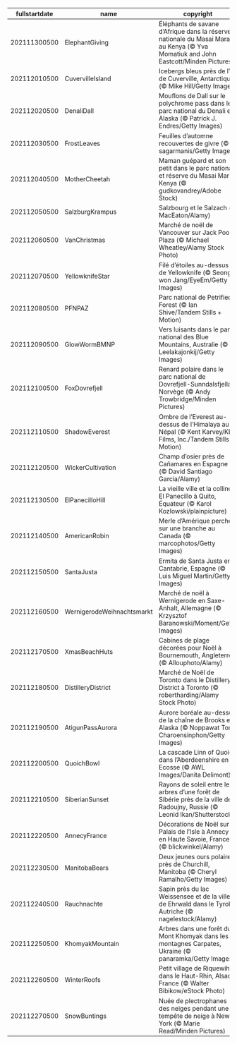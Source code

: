 |fullstartdate|name|copyright|title|image|
|--|--|--|--|--|
202111300500|ElephantGiving|Éléphants de savane d’Afrique dans la réserve nationale du Masai Mara au Kenya (© Yva Momatiuk and John Eastcott/Minden Pictures)||![](/fr-CA/2021/12/202111300500ElephantGiving.jpg)|
202112010500|CuvervilleIsland|Icebergs bleus près de l’île de Cuverville, Antarctique (© Mike Hill/Getty Images)||![](/fr-CA/2021/12/202112010500CuvervilleIsland.jpg)|
202112020500|DenaliDall|Mouflons de Dall sur le polychrome pass dans le parc national du Denali en Alaska (© Patrick J. Endres/Getty Images)||![](/fr-CA/2021/12/202112020500DenaliDall.jpg)|
202112030500|FrostLeaves|Feuilles d’automne recouvertes de givre (© sagarmanis/Getty Images)||![](/fr-CA/2021/12/202112030500FrostLeaves.jpg)|
202112040500|MotherCheetah|Maman guépard et son petit dans le parc national et réserve du Masai Mara, Kenya (© gudkovandrey/Adobe Stock)||![](/fr-CA/2021/12/202112040500MotherCheetah.jpg)|
202112050500|SalzburgKrampus|Salzbourg et le Salzach (© MacEaton/Alamy)||![](/fr-CA/2021/12/202112050500SalzburgKrampus.jpg)|
202112060500|VanChristmas|Marché de noël de Vancouver sur Jack Poole Plaza (© Michael Wheatley/Alamy Stock Photo)||![](/fr-CA/2021/12/202112060500VanChristmas.jpg)|
202112070500|YellowknifeStar|Filé d’étoiles au-dessus de Yellowknife (© Seong-won Jang/EyeEm/Getty Images)||![](/fr-CA/2021/12/202112070500YellowknifeStar.jpg)|
202112080500|PFNPAZ|Parc national de Petrified Forest (© Ian Shive/Tandem Stills + Motion)||![](/fr-CA/2021/12/202112080500PFNPAZ.jpg)|
202112090500|GlowWormBMNP|Vers luisants dans le parc national des Blue Mountains, Australie (© Leelakajonkij/Getty Images)||![](/fr-CA/2021/12/202112090500GlowWormBMNP.jpg)|
202112100500|FoxDovrefjell|Renard polaire dans le parc national de Dovrefjell-Sunndalsfjella, Norvège (© Andy Trowbridge/Minden Pictures)||![](/fr-CA/2021/12/202112100500FoxDovrefjell.jpg)|
202112110500|ShadowEverest|Ombre de l’Everest au-dessus de l’Himalaya au Népal (© Kent Karvey/KH Films, Inc./Tandem Stills + Motion)||![](/fr-CA/2021/12/202112110500ShadowEverest.jpg)|
202112120500|WickerCultivation|Champ d’osier près de Cañamares en Espagne (© David Santiago Garcia/Alamy)||![](/fr-CA/2021/12/202112120500WickerCultivation.jpg)|
202112130500|ElPanecilloHill|La vieille ville et la colline El Panecillo à Quito, Équateur (© Karol Kozlowski/plainpicture)||![](/fr-CA/2021/12/202112130500ElPanecilloHill.jpg)|
202112140500|AmericanRobin|Merle d’Amérique perché sur une branche au Canada (© marcophotos/Getty Images)||![](/fr-CA/2021/12/202112140500AmericanRobin.jpg)|
202112150500|SantaJusta|Ermita de Santa Justa en Cantabrie, Espagne (© Luis Miguel Martin/Getty Images)||![](/fr-CA/2021/12/202112150500SantaJusta.jpg)|
202112160500|WernigerodeWeihnachtsmarkt|Marché de noël à Wernigerode en Saxe-Anhalt, Allemagne (© Krzysztof Baranowski/Moment/Getty Images)||![](/fr-CA/2021/12/202112160500WernigerodeWeihnachtsmarkt.jpg)|
202112170500|XmasBeachHuts|Cabines de plage décorées pour Noël à Bournemouth, Angleterre (© Allouphoto/Alamy)||![](/fr-CA/2021/12/202112170500XmasBeachHuts.jpg)|
202112180500|DistilleryDistrict|Marché de Noël de Toronto dans le Distillery District à Toronto (© robertharding/Alamy Stock Photo)||![](/fr-CA/2021/12/202112180500DistilleryDistrict.jpg)|
202112190500|AtigunPassAurora|Aurore boréale au-dessus de la chaîne de Brooks en Alaska (© Noppawat Tom Charoensinphon/Getty Images)||![](/fr-CA/2021/12/202112190500AtigunPassAurora.jpg)|
202112200500|QuoichBowl|La cascade Linn of Quoich dans l’Aberdeenshire en Ecosse (© AWL Images/Danita Delimont)||![](/fr-CA/2021/12/202112200500QuoichBowl.jpg)|
202112210500|SiberianSunset|Rayons de soleil entre les arbres d’une forêt de Sibérie près de la ville de Radoujny, Russie (© Leonid Ikan/Shutterstock)||![](/fr-CA/2021/12/202112210500SiberianSunset.jpg)|
202112220500|AnnecyFrance|Décorations de Noël sur le Palais de l’Isle à Annecy en Haute Savoie, France (© blickwinkel/Alamy)||![](/fr-CA/2021/12/202112220500AnnecyFrance.jpg)|
202112230500|ManitobaBears|Deux jeunes ours polaires près de Churchill, Manitoba (© Cheryl Ramalho/Getty Images)||![](/fr-CA/2021/12/202112230500ManitobaBears.jpg)|
202112240500|Rauchnachte|Sapin près du lac Weissensee et de la ville de Ehrwald dans le Tyrol, Autriche (© nagelestock/Alamy)||![](/fr-CA/2021/12/202112240500Rauchnachte.jpg)|
202112250500|KhomyakMountain|Arbres dans une forêt du Mont Khomyak dans les montagnes Carpates, Ukraine (© panaramka/Getty Images)||![](/fr-CA/2021/12/202112250500KhomyakMountain.jpg)|
202112260500|WinterRoofs|Petit village de Riquewihr dans le Haut-Rhin, Alsace, France (© Walter Bibikow/eStock Photo)||![](/fr-CA/2021/12/202112260500WinterRoofs.jpg)|
202112270500|SnowBuntings|Nuée de plectrophanes des neiges pendant une tempête de neige à New York (© Marie Read/Minden Pictures)||![](/fr-CA/2021/12/202112270500SnowBuntings.jpg)|
